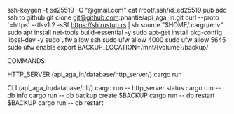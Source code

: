 ssh-keygen -t ed25519 -C "@gmail.com"
cat /root/.ssh/id_ed25519.pub
add ssh to github
git clone git@github.com:phantie/api_aga_in.git
curl --proto '=https' --tlsv1.2 -sSf https://sh.rustup.rs | sh
source "$HOME/.cargo/env"
sudo apt install net-tools build-essential -y
sudo apt-get install pkg-config libssl-dev -y
sudo ufw allow ssh
sudo ufw allow 4000
sudo ufw allow 5645
sudo ufw enable
export BACKUP_LOCATION=/mnt/{volume}/backup/

COMMANDS:

HTTP_SERVER (api_aga_in/database/http_server/)
cargo run

CLI (api_aga_in/database/cli/)
cargo run -- http_server status
cargo run -- db info
cargo run -- db backup create $BACKUP
cargo run -- db restart $BACKUP
cargo run -- db restart

